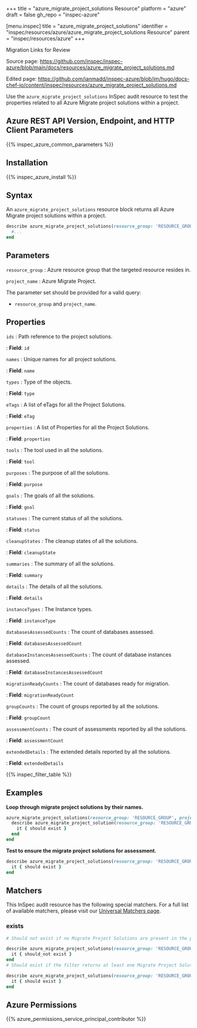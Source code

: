 +++
title = "azure_migrate_project_solutions Resource"
platform = "azure"
draft = false
gh_repo = "inspec-azure"

[menu.inspec]
title = "azure_migrate_project_solutions"
identifier = "inspec/resources/azure/azure_migrate_project_solutions Resource"
parent = "inspec/resources/azure"
+++

<div class="admonition-note">
<p class="admonition-note-title">Migration Links for Review</p>
<div class="admonition-note-text">
<p>Source page: <a href="https://github.com/inspec/inspec-azure/blob/main/docs/resources/azure_migrate_project_solutions.md">https://github.com/inspec/inspec-azure/blob/main/docs/resources/azure_migrate_project_solutions.md</a></p>
<p>Edited page: <a href="https://github.com/ianmadd/inspec-azure/blob/im/hugo/docs-chef-io/content/inspec/resources/azure_migrate_project_solutions.md">https://github.com/ianmadd/inspec-azure/blob/im/hugo/docs-chef-io/content/inspec/resources/azure_migrate_project_solutions.md</a></p>
</div>
</div>


Use the `azure_migrate_project_solutions` InSpec audit resource to test the properties related to all Azure Migrate project solutions within a project.

## Azure REST API Version, Endpoint, and HTTP Client Parameters

{{% inspec_azure_common_parameters %}}

## Installation

{{% inspec_azure_install %}}

## Syntax

An `azure_migrate_project_solutions` resource block returns all Azure Migrate project solutions within a project.

```ruby
describe azure_migrate_project_solutions(resource_group: 'RESOURCE_GROUP', project_name: 'PROJECT_NAME') do
  #...
end
```

## Parameters

`resource_group`
: Azure resource group that the targeted resource resides in.

`project_name`
: Azure Migrate Project.

The parameter set should be provided for a valid query:

- `resource_group` and `project_name`.

## Properties

`ids`
: Path reference to the project solutions.

: **Field**: `id`

`names`
: Unique names for all project solutions.

: **Field**: `name`

`types`
: Type of the objects.

: **Field**: `type`

`eTags`
: A list of eTags for all the Project Solutions.

: **Field**: `eTag`

`properties`
: A list of Properties for all the Project Solutions.

: **Field**: `properties`

`tools`
: The tool used in all the solutions.

: **Field**: `tool`

`purposes`
: The purpose of all the solutions.

: **Field**: `purpose`

`goals`
: The goals of all the solutions.

: **Field**: `goal`

`statuses`
: The current status of all the solutions.

: **Field**: `status`

`cleanupStates`
: The cleanup states of all the solutions.

: **Field**: `cleanupState`

`summaries`
: The summary of all the solutions.

: **Field**: `summary`

`details`
: The details of all the solutions.

: **Field**: `details`

`instanceTypes`
: The Instance types.

: **Field**: `instanceType`

`databasesAssessedCounts`
: The count of databases assessed.

: **Field**: `databasesAssessedCount`

`databaseInstancesAssessedCounts`
: The count of database instances assessed.

: **Field**: `databaseInstancesAssessedCount`

`migrationReadyCounts`
: The count of databases ready for migration.

: **Field**: `migrationReadyCount`

`groupCounts`
: The count of groups reported by all the solutions.

: **Field**: `groupCount`

`assessmentCounts`
: The count of assessments reported by all the solutions.

: **Field**: `assessmentCount`

`extendedDetails`
: The extended details reported by all the solutions.

: **Field**: `extendedDetails`

{{% inspec_filter_table %}}

## Examples

**Loop through migrate project solutions by their names.**

```ruby
azure_migrate_project_solutions(resource_group: 'RESOURCE_GROUP', project_name: 'PROJECT_NAME').names.each do |name|
  describe azure_migrate_project_solution(resource_group: 'RESOURCE_GROUP', project_name: 'PROJECT_NAME', name: name) do
    it { should exist }
  end
end
```

**Test to ensure the migrate project solutions for assessment.**

```ruby
describe azure_migrate_project_solutions(resource_group: 'RESOURCE_GROUP', project_name: 'PROJECT_NAME').where(purpose: 'Assessment') do
  it { should exist }
end
```

## Matchers

This InSpec audit resource has the following special matchers. For a full list of available matchers, please visit our [Universal Matchers page](https://www.inspec.io/docs/reference/matchers/).

### exists

```ruby
# Should not exist if no Migrate Project Solutions are present in the project and in the resource group

describe azure_migrate_project_solutions(resource_group: 'RESOURCE_GROUP', project_name: 'PROJECT_NAME') do
  it { should_not exist }
end
# Should exist if the filter returns at least one Migrate Project Solutions in the project and in the resource group

describe azure_migrate_project_solutions(resource_group: 'RESOURCE_GROUP', project_name: 'PROJECT_NAME') do
  it { should exist }
end
```

## Azure Permissions

{{% azure_permissions_service_principal_contributor %}}
